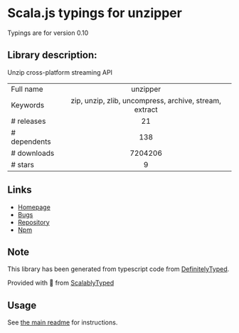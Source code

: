 
# Scala.js typings for unzipper

Typings are for version 0.10

## Library description:
Unzip cross-platform streaming API

|                    |                 |
| ------------------ | :-------------: |
| Full name          | unzipper |
| Keywords           | zip, unzip, zlib, uncompress, archive, stream, extract |
| # releases         | 21 |
| # dependents       | 138 |
| # downloads        | 7204206 |
| # stars            | 9 |

## Links
- [Homepage](https://github.com/ZJONSSON/node-unzipper#readme)
- [Bugs](https://github.com/ZJONSSON/node-unzipper/issues)
- [Repository](https://github.com/ZJONSSON/node-unzipper)
- [Npm](https://www.npmjs.com/package/unzipper)
    


## Note
This library has been generated from typescript code from [DefinitelyTyped](https://definitelytyped.org).

Provided with :purple_heart: from [ScalablyTyped](https://github.com/oyvindberg/ScalablyTyped)

## Usage
See [the main readme](../../readme.md) for instructions.


